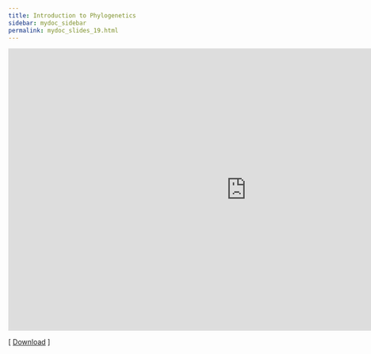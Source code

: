 ```yaml
---
title: Introduction to Phylogenetics
sidebar: mydoc_sidebar
permalink: mydoc_slides_19.html 
---
```


<iframe src="https://docs.google.com/presentation/d/e/2PACX-1vQiNO-J8vS5OmqXekVzWpkSNxBfffrsejJuEhZIDTSL_cMVn0C8Mst-qnMN5RGacEGdrY83WD2A_LxJ/embed?start=false&loop=false&delayms=60000" frameborder="0" width="960" height="569" allowfullscreen="true" mozallowfullscreen="true" webkitallowfullscreen="true"></iframe>

[ [Download](https://docs.google.com/presentation/d/1tpfxl5Wq5Tahpbt5-KLXvooIQ-n55CBmMFhq5j4DU14/edit?usp=sharing) ] 
